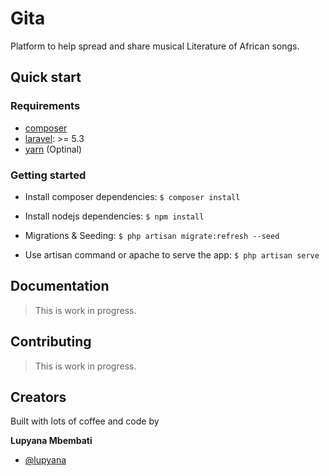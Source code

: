 # Gita
Platform to help spread and share musical Literature of African songs.

## Quick start

### Requirements

- [composer](https://getcomposer.org/)
- [laravel](https://www.laravel.com/docs/5.3/installation): >= 5.3
- [yarn](https://yarnpkg.com/en/docs/install) (Optinal)

### Getting started

- Install composer dependencies:	`$ composer install`

- Install nodejs dependencies:	`$ npm install`

- Migrations & Seeding: `$ php artisan migrate:refresh --seed`

- Use artisan command or apache to serve the app:	`$ php artisan serve`

## Documentation

> This is work in progress.


## Contributing

> This is work in progress.

## Creators
Built with lots of coffee and code by

**Lupyana Mbembati**

- [@lupyana](https://github.com/lupyana)
